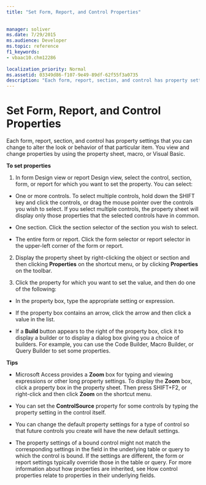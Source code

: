 ```yaml
---
title: "Set Form, Report, and Control Properties"
 
 
manager: soliver
ms.date: 7/29/2015
ms.audience: Developer
ms.topic: reference
f1_keywords:
- vbaac10.chm12286
  
localization_priority: Normal
ms.assetid: 03349d86-f107-9e49-89df-62f55f3a0735
description: "Each form, report, section, and control has property settings that you can change to alter the look or behavior of that particular item. You view and change properties by using the property sheet, macro, or Visual Basic."
---
```


# Set Form, Report, and Control Properties

Each form, report, section, and control has property settings that you can change to alter the look or behavior of that particular item. You view and change properties by using the property sheet, macro, or Visual Basic.
  
 **To set properties**
  
1. In form Design view or report Design view, select the control, section, form, or report for which you want to set the property. You can select:
    
  - One or more controls. To select multiple controls, hold down the SHIFT key and click the controls, or drag the mouse pointer over the controls you wish to select. If you select multiple controls, the property sheet will display only those properties that the selected controls have in common.
    
  - One section. Click the section selector of the section you wish to select.
    
  - The entire form or report. Click the form selector or report selector in the upper-left corner of the form or report.
    
2. Display the property sheet by right-clicking the object or section and then clicking **Properties** on the shortcut menu, or by clicking **Properties** on the toolbar. 
    
3. Click the property for which you want to set the value, and then do one of the following:
    
  - In the property box, type the appropriate setting or expression.
    
  - If the property box contains an arrow, click the arrow and then click a value in the list.
    
  - If a **Build** button appears to the right of the property box, click it to display a builder or to display a dialog box giving you a choice of builders. For example, you can use the Code Builder, Macro Builder, or Query Builder to set some properties. 
    
 **Tips**
  
- Microsoft Access provides a **Zoom** box for typing and viewing expressions or other long property settings. To display the **Zoom** box, click a property box in the property sheet. Then press SHIFT+F2, or right-click and then click **Zoom** on the shortcut menu. 
    
- You can set the **ControlSource** property for some controls by typing the property setting in the control itself. 
    
- You can change the default property settings for a type of control so that future controls you create will have the new default settings.
    
- The property settings of a bound control might not match the corresponding settings in the field in the underlying table or query to which the control is bound. If the settings are different, the form or report settings typically override those in the table or query. For more information about how properties are inherited, see How control properties relate to properties in their underlying fields.
    

